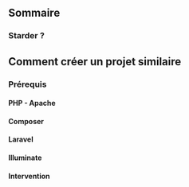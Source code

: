## Sommaire
 
### Starder ?
 
## Comment créer un projet similaire
 
### Prérequis
 
#### PHP - Apache
 
#### Composer
 
#### Laravel
 
#### Illuminate
 
#### Intervention
 
